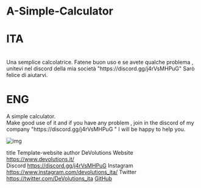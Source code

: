 # A-Simple-Calculator
<h1>ITA</h1> <br> Una semplice calcolatrice. Fatene buon uso e se avete qualche problema , unitevi nel discord della mia società "https://discord.gg/j4rVsMHPuG" Sarò felice di aiutarvi. <h1>ENG</h1> A simple calculator. <br>  Make good use of it and if you have any problem , join in the discord of my company "https://discord.gg/j4rVsMHPuG " I will be happy to help you.

![img](https://i.imgur.com/Lfr9B8j.png)


title Template-website 
author DeVolutions
Website https://www.devolutions.it/  
Discord https://discord.gg/j4rVsMHPuG
Instagram https://www.instagram.com/devolutions_ita/
Twitter https://twitter.com/DeVolutions_ita
[GitHub](https://github.com/DeVolutions-ita)
